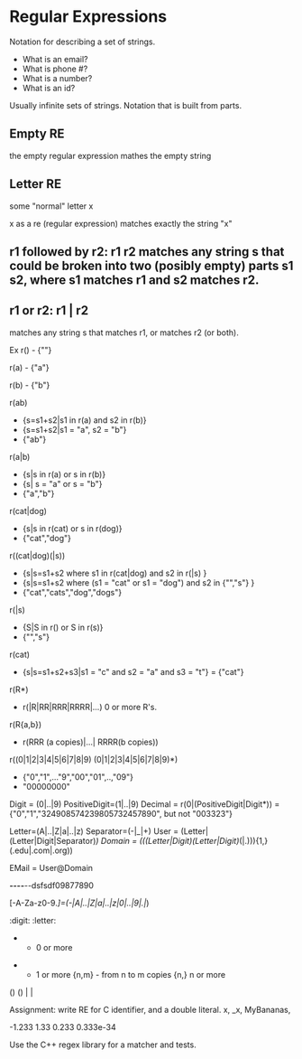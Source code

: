 # Regular Expressions

Notation for describing a set of strings.

- What is an email?
- What is phone #?
- What is a number?
- What is an id?

Usually infinite sets of strings.  Notation that is built from parts.

## Empty RE
the empty regular expression
mathes the empty string

## Letter RE
some "normal" letter x

x as a re (regular expression) matches exactly the string "x"

## r1 followed by r2: r1 r2 matches any string s that could be broken into two (posibly empty) parts s1 s2, where s1 matches r1 and s2 matches r2.

## r1 or r2: r1 | r2
 matches any string s that matches r1, or matches r2 (or both).

Ex
  r() - {""}

  r(a) - {"a"}

  r(b) - {"b"}

  r(ab) 
  - {s=s1+s2|s1 in r(a) and s2 in r(b)}
  - {s=s1+s2|s1 = "a", s2 = "b"}
  - {"ab"}

  r(a|b) 
  - {s|s in r(a) or s in r(b)}
  - {s| s = "a" or s = "b"}
  - {"a","b"}

  r(cat|dog)
  - {s|s in r(cat) or s in r(dog)}
  - {"cat","dog"}

  r((cat|dog)(|s))
  - {s|s=s1+s2 where s1 in r(cat|dog) and s2 in r(|s) }
  - {s|s=s1+s2 where (s1 = "cat" or s1 = "dog") and s2 in {"","s"} }
  - {"cat","cats","dog","dogs"}

  r(|s)
  - {S|S in r() or S in r(s)}
  - {"","s"}

  r(cat)
  - {s|s=s1+s2+s3|s1 = "c" and s2 = "a" and s3 = "t"} = {"cat"}

  r(R*)
  - r(|R|RR|RRR|RRRR|...) 0 or more R's.

  r(R{a,b})
  - r(RRR (a copies)|...| RRRR(b copies))

r((0|1|2|3|4|5|6|7|8|9)
  (0|1|2|3|4|5|6|7|8|9)*)
  - {"0","1",..."9","00","01",..,"09"}
  - "00000000"

Digit = (0|..|9)
PositiveDigit=(1|..|9)
Decimal = r(0|(PositiveDigit|Digit*))
  = {"0","1","324908574239805732457890",
      but not "003323"}

Letter=(A|..|Z|a|..|z)
Separator=(-|_|+)
User = (Letter|(Letter|Digit|Separator)*)
Domain = (((Letter|Digit)(Letter|Digit)*(|.))){1,}(.edu|.com|.org))

EMail = User@Domain

___----___--dsfsdf09877890

[-A-Za-z0-9._]=(-|A|..|Z|a|..|z|0|..|9|.|_)

:digit:
:letter:
* - 0 or more
+ - 1 or more
{n,m} - from n to m copies
{n,} n or more

()
\(\)
|
\|

Assignment: write RE for C identifier, and a double literal.  x, _x, MyBananas, 

-1.233
1.33
0.233
0.333e-34

Use the C++ regex library for a matcher and tests.

